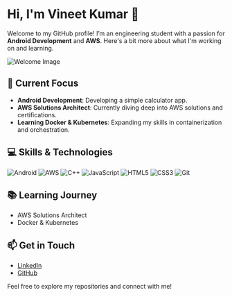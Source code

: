 # Hi, I'm Vineet Kumar 👋

Welcome to my GitHub profile! I’m an engineering student with a passion for **Android Development** and **AWS**. Here's a bit more about what I'm working on and learning.

![Welcome Image](https://via.placeholder.com/800x400) <!-- Replace with your image or GIF URL -->

## 🌟 Current Focus

- **Android Development**: Developing a simple calculator app.
- **AWS Solutions Architect**: Currently diving deep into AWS solutions and certifications.
- **Learning Docker & Kubernetes**: Expanding my skills in containerization and orchestration.

## 💻 Skills & Technologies

![Android](https://img.shields.io/badge/-Android-3DDC84?logo=android&logoColor=white)
![AWS](https://img.shields.io/badge/AWS-232F3E?logo=amazonaws&logoColor=white)
![C++](https://img.shields.io/badge/-C++-00599C?logo=c%2B%2B&logoColor=white)
![JavaScript](https://img.shields.io/badge/-JavaScript-F7DF1E?logo=javascript&logoColor=black)
![HTML5](https://img.shields.io/badge/-HTML5-E34F26?logo=html5&logoColor=white)
![CSS3](https://img.shields.io/badge/-CSS3-1572B6?logo=css3&logoColor=white)
![Git](https://img.shields.io/badge/-Git-F05032?logo=git&logoColor=white)

## 📚 Learning Journey

- AWS Solutions Architect
- Docker & Kubernetes

## 📫 Get in Touch

- [LinkedIn](https://www.linkedin.com/in/vineet-kumar-44b724327)
- [GitHub](https://github.com/Fusionop3)

Feel free to explore my repositories and connect with me!
